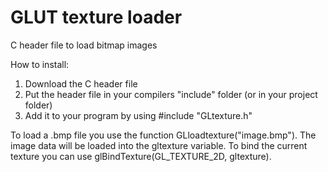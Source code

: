 # GLUT texture loader
 C header file to load bitmap images

How to install:
1. Download the C header file
2. Put the header file in your compilers "include" folder (or in your project folder)
3. Add it to your program by using #include "GLtexture.h"


To load a .bmp file you use the function GLloadtexture("image.bmp").
The image data will be loaded into the gltexture variable.
To bind the current texture you can use glBindTexture(GL_TEXTURE_2D, gltexture).

